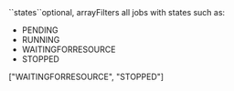 <tr><td>``states``</td><td>optional, array</td><td>Filters all jobs with states such as:<ul><li>PENDING</li><li>RUNNING</li><li>WAITINGFORRESOURCE</li><li>STOPPED</li></ul>
</td><td>["WAITINGFORRESOURCE", "STOPPED"]</td><td></td></tr>
